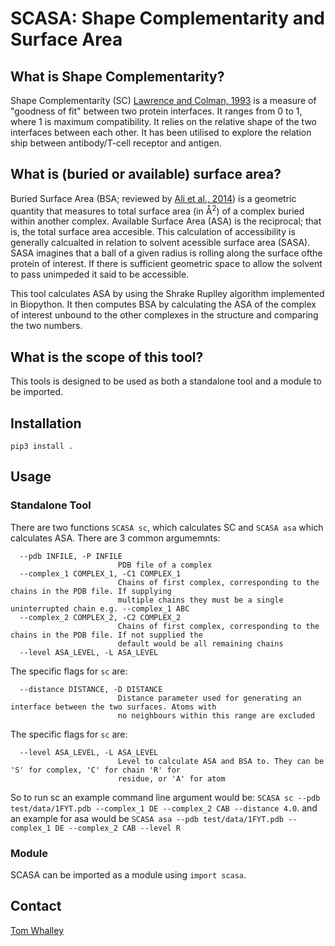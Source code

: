 # SCASA: Shape Complementarity and Surface Area

## What is Shape Complementarity?
Shape Complementarity (SC) [Lawrence and Colman, 1993](https://pubmed.ncbi.nlm.nih.gov/8263940/) is a measure of "goodness of fit" between two protein interfaces. 
It ranges from 0 to 1, where 1 is maximum compatibility. It relies on the relative shape of the two interfaces between each other. It has been utilised to explore the
relation ship between antibody/T-cell receptor and antigen.

## What is (buried or available) surface area?
 Buried Surface Area (BSA; reviewed by [Ali et al., 2014](https://pubmed.ncbi.nlm.nih.gov/24678666/)) is a geometric quantity that measures to total surface area (in
Å<sup>2</sup>) of a complex buried within another complex.  Available Surface Area (ASA) is the reciprocal; 
 that is, the total surface area accesible. This calculation of accessibility is generally calcualted in relation
to solvent acessible surface area (SASA). SASA imagines that a ball of a given radius is rolling along the surface ofthe protein of interest.
If there is sufficient geometric space to allow the solvent to pass unimpeded it said to be accessible.

This tool calculates ASA by using the Shrake Ruplley algorithm implemented in Biopython. It then computes BSA
by calculating the ASA of the complex of interest unbound to the other complexes in the structure and comparing the two numbers.

## What is the scope of this tool?
This tools is designed to be used as both a standalone tool and a module to be imported.

## Installation
```pip3 install .```

## Usage

### Standalone Tool
There are two functions ```SCASA sc```, which calculates SC and ```SCASA asa``` which calculates ASA. There are 3 common argumemnts:

```
  --pdb INFILE, -P INFILE
                        PDB file of a complex
  --complex_1 COMPLEX_1, -C1 COMPLEX_1
                        Chains of first complex, corresponding to the chains in the PDB file. If supplying
                        multiple chains they must be a single uninterrupted chain e.g. --complex_1 ABC
  --complex_2 COMPLEX_2, -C2 COMPLEX_2
                        Chains of first complex, corresponding to the chains in the PDB file. If not supplied the
                        default would be all remaining chains
  --level ASA_LEVEL, -L ASA_LEVEL
```

The specific flags for ```sc``` are:
```
  --distance DISTANCE, -D DISTANCE
                        Distance parameter used for generating an interface between the two surfaces. Atoms with
                        no neighbours within this range are excluded
```

The specific flags for ```sc``` are:
```
  --level ASA_LEVEL, -L ASA_LEVEL
                        Level to calculate ASA and BSA to. They can be 'S' for complex, 'C' for chain 'R' for
                        residue, or 'A' for atom
```

So to run sc an example command line argument would be: ```SCASA sc --pdb test/data/1FYT.pdb --complex_1 DE --complex_2 CAB --distance 4.0```. and
an example for asa would be ```SCASA asa --pdb test/data/1FYT.pdb --complex_1 DE --complex_2 CAB --level R```

### Module
SCASA can be imported as a module using ```import scasa```.

## Contact
[Tom Whalley](mailto:whalleyt@cardiff.ac.uk)